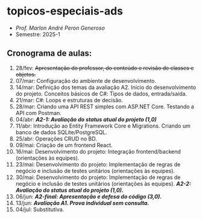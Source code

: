 # topicos-especiais-ads
- _Prof. Marlon André Peron Generoso_
- Semestre: 2025-1

## Cronograma de aulas:
1. 28/fev: ~~Apresentação do professor, do conteúdo e revisão de classes e objetos.~~
2. 07/mar: Configuração do ambiente de desenvolvimento.
3. 14/mar: Definição dos temas da avaliação A2. Início do desenvolvimento do projeto. Conceitos básicos de C#: Tipos de dados, entrada/saída.
4. 21/mar: C#: Loops e estruturas de decisão.
5. 28/mar: Criando uma API REST simples com ASP.NET Core. Testando a API com Postman.
6. 04/abr: **_A2-1: Avaliação do status atual do projeto (1,0)_**
7. 11/abr: Introdução ao Entity Framework Core e Migrations. Criando um banco de dados SQLite/PostgreSQL.
8. 25/abr: Operações CRUD no BD.
9. 09/mai: Criação de um frontend React.
10. 16/mai: Desenvolvimento do projeto: Integração frontend/backend (orientações às equipes).
11. 23/mai: Desenvolvimento do projeto: Implementação de regras de negócio e inclusão de testes unitários (orientações às equipes).
12. 30/mai: Desenvolvimento do projeto: Implementação de regras de negócio e inclusão de testes unitários (orientações às equipes). **_A2-2: Avaliação do status atual do projeto (1,0)._**
13. 06/jun: **_A2-final: Apresentação e defesa do código (3,0)._**
14. 13/jun: **_Avaliação A1. Prova individual sem consulta._**
15. 04/jul: Substitutiva.
